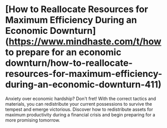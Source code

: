 
# [How to Reallocate Resources for Maximum Efficiency During an Economic Downturn](https://www.mindhaste.com/t/how to prepare for an economic downturn/how-to-reallocate-resources-for-maximum-efficiency-during-an-economic-downturn-411)

Anxiety over economic hardship? Don't fret! With the correct tactics and materials, you can redistribute your current possessions to survive the tempest and emerge victorious. Discover how to redistribute assets for maximum productivity during a financial crisis and begin preparing for a more promising tomorrow.
    